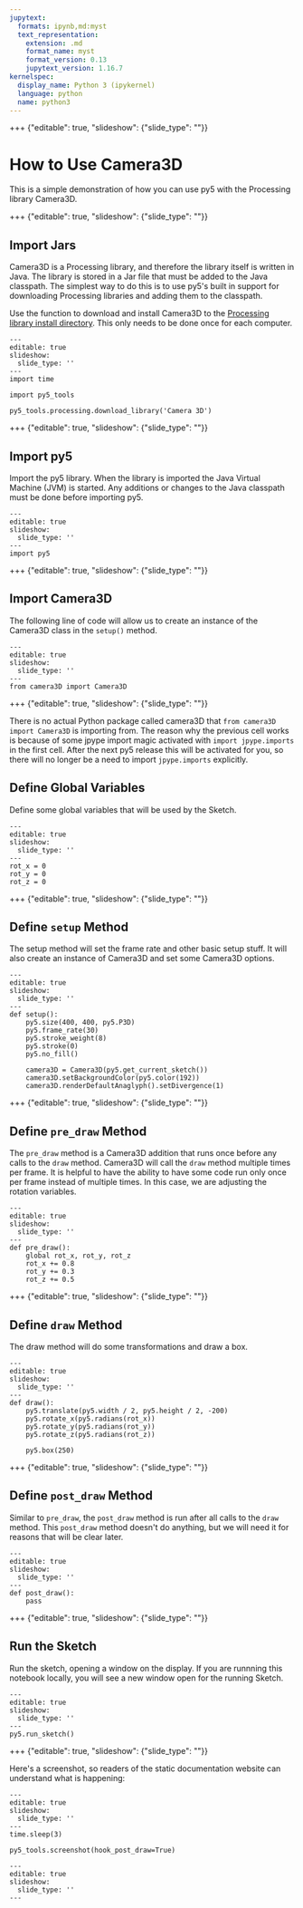 ```yaml
---
jupytext:
  formats: ipynb,md:myst
  text_representation:
    extension: .md
    format_name: myst
    format_version: 0.13
    jupytext_version: 1.16.7
kernelspec:
  display_name: Python 3 (ipykernel)
  language: python
  name: python3
---
```


+++ {"editable": true, "slideshow": {"slide_type": ""}}

# How to Use Camera3D

This is a simple demonstration of how you can use py5 with the Processing library Camera3D.

+++ {"editable": true, "slideshow": {"slide_type": ""}}

## Import Jars

Camera3D is a Processing library, and therefore the library itself is written in Java. The library is stored in a Jar file that must be added to the Java classpath. The simplest way to do this is to use py5's
built in support for downloading Processing libraries and adding them to the classpath.

Use the [](/reference/py5tools_processing_download_library) function to download and install Camera3D to the [Processing library install directory](py5tools_processing_library_storage_dir). This only needs to be done once for each computer.

```{code-cell} ipython3
---
editable: true
slideshow:
  slide_type: ''
---
import time

import py5_tools

py5_tools.processing.download_library('Camera 3D')
```

+++ {"editable": true, "slideshow": {"slide_type": ""}}

## Import py5

Import the py5 library. When the library is imported the Java Virtual Machine (JVM) is started. Any additions or changes to the Java classpath must be done before importing py5.

```{code-cell} ipython3
---
editable: true
slideshow:
  slide_type: ''
---
import py5
```

+++ {"editable": true, "slideshow": {"slide_type": ""}}

## Import Camera3D

The following line of code will allow us to create an instance of the Camera3D class in the `setup()` method.

```{code-cell} ipython3
---
editable: true
slideshow:
  slide_type: ''
---
from camera3D import Camera3D
```

+++ {"editable": true, "slideshow": {"slide_type": ""}}

There is no actual Python package called camera3D that `from camera3D import Camera3D` is importing from. The reason why the previous cell works is because of some jpype import magic activated with `import jpype.imports` in the first cell. After the next py5 release this will be activated for you, so there will no longer be a need to import `jpype.imports` explicitly.

## Define Global Variables

Define some global variables that will be used by the Sketch.

```{code-cell} ipython3
---
editable: true
slideshow:
  slide_type: ''
---
rot_x = 0
rot_y = 0
rot_z = 0
```

+++ {"editable": true, "slideshow": {"slide_type": ""}}

## Define `setup` Method

The setup method will set the frame rate and other basic setup stuff. It will also create an instance of Camera3D and set some Camera3D options.

```{code-cell} ipython3
---
editable: true
slideshow:
  slide_type: ''
---
def setup():
    py5.size(400, 400, py5.P3D)
    py5.frame_rate(30)
    py5.stroke_weight(8)
    py5.stroke(0)
    py5.no_fill()

    camera3D = Camera3D(py5.get_current_sketch())
    camera3D.setBackgroundColor(py5.color(192))
    camera3D.renderDefaultAnaglyph().setDivergence(1)
```

+++ {"editable": true, "slideshow": {"slide_type": ""}}

## Define `pre_draw` Method

The `pre_draw` method is a Camera3D addition that runs once before any calls to the `draw` method. Camera3D will call the `draw` method multiple times per frame. It is helpful to have the ability to have some code run only once per frame instead of multiple times. In this case, we are adjusting the rotation variables.

```{code-cell} ipython3
---
editable: true
slideshow:
  slide_type: ''
---
def pre_draw():
    global rot_x, rot_y, rot_z
    rot_x += 0.8
    rot_y += 0.3
    rot_z += 0.5
```

+++ {"editable": true, "slideshow": {"slide_type": ""}}

## Define `draw` Method

The draw method will do some transformations and draw a box.

```{code-cell} ipython3
---
editable: true
slideshow:
  slide_type: ''
---
def draw():
    py5.translate(py5.width / 2, py5.height / 2, -200)
    py5.rotate_x(py5.radians(rot_x))
    py5.rotate_y(py5.radians(rot_y))
    py5.rotate_z(py5.radians(rot_z))

    py5.box(250)
```

+++ {"editable": true, "slideshow": {"slide_type": ""}}

## Define `post_draw` Method

Similar to `pre_draw`, the `post_draw` method is run after all calls to the `draw` method. This `post_draw` method doesn't do anything, but we will need it for reasons that will be clear later.

```{code-cell} ipython3
---
editable: true
slideshow:
  slide_type: ''
---
def post_draw():
    pass
```

+++ {"editable": true, "slideshow": {"slide_type": ""}}

## Run the Sketch

Run the sketch, opening a window on the display. If you are runnning this notebook locally, you will see a new window open for the running Sketch.

```{code-cell} ipython3
---
editable: true
slideshow:
  slide_type: ''
---
py5.run_sketch()
```

+++ {"editable": true, "slideshow": {"slide_type": ""}}

Here's a screenshot, so readers of the static documentation website can understand what is happening:

```{code-cell} ipython3
---
editable: true
slideshow:
  slide_type: ''
---
time.sleep(3)

py5_tools.screenshot(hook_post_draw=True)
```

```{code-cell} ipython3
---
editable: true
slideshow:
  slide_type: ''
---

```
